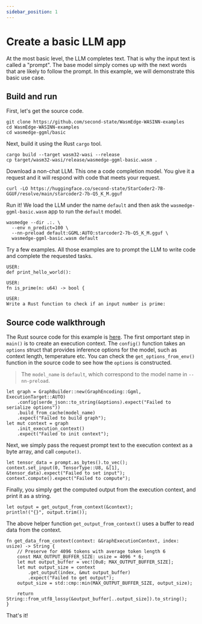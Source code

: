 ```yaml
---
sidebar_position: 1
---
```


# Create a basic LLM app

At the most basic level, the LLM completes text. That is why the input text is called a "prompt". The base model simply comes up with the next words that are likely to follow the prompt. In this example, we will demonstrate this basic use case.

## Build and run

First, let's get the source code.

```
git clone https://github.com/second-state/WasmEdge-WASINN-examples
cd WasmEdge-WASINN-examples
cd wasmedge-ggml/basic
```

Next, build it using the Rust `cargo` tool.

```
cargo build --target wasm32-wasi --release
cp target/wasm32-wasi/release/wasmedge-ggml-basic.wasm .
```

Download a non-chat LLM. This one a code completion model. You give it a request and it will respond with code that meets your request.

```
curl -LO https://huggingface.co/second-state/StarCoder2-7B-GGUF/resolve/main/starcoder2-7b-Q5_K_M.gguf
```

Run it! We load the LLM under the name `default` and then ask the `wasmedge-ggml-basic.wasm` app to run the `default` model.

```
wasmedge --dir .:. \
  --env n_predict=100 \
  --nn-preload default:GGML:AUTO:starcoder2-7b-Q5_K_M.gguf \
  wasmedge-ggml-basic.wasm default
```

Try a few examples. All those examples are to prompt the LLM to write code and complete the requested tasks.

```
USER:
def print_hello_world():

USER:
fn is_prime(n: u64) -> bool {

USER:
Write a Rust function to check if an input number is prime:
```

## Source code walkthrough

The Rust source code for this example is [here](https://github.com/second-state/WasmEdge-WASINN-examples/blob/master/wasmedge-ggml/basic/src/main.rs). The first omportant step in `main()` is to create an execution context. The `config()` function takes an `options` struct that provides inference options for the model, such as context length, temperature etc. You can check the `get_options_from_env()` function in the source code to see how the `options` is constructed.

> The `model_name` is `default`, which correspond to the model name in `--nn-preload`.

```
let graph = GraphBuilder::new(GraphEncoding::Ggml, ExecutionTarget::AUTO)
    .config(serde_json::to_string(&options).expect("Failed to serialize options"))
    .build_from_cache(model_name)
    .expect("Failed to build graph");
let mut context = graph
    .init_execution_context()
    .expect("Failed to init context");
```

Next, we simply pass the request prompt text to the execution context as a byte array, and call `compute()`.

```
let tensor_data = prompt.as_bytes().to_vec();
context.set_input(0, TensorType::U8, &[1], &tensor_data).expect("Failed to set input");
context.compute().expect("Failed to compute");
```

Finally, you simply get the computed output from the execution context, and print it as a string.

```
let output = get_output_from_context(&context);
println!("{}", output.trim());
```

The above helper function `get_output_from_context()` uses a buffer to read data from the context.

```
fn get_data_from_context(context: &GraphExecutionContext, index: usize) -> String {
    // Preserve for 4096 tokens with average token length 6
    const MAX_OUTPUT_BUFFER_SIZE: usize = 4096 * 6;
    let mut output_buffer = vec![0u8; MAX_OUTPUT_BUFFER_SIZE];
    let mut output_size = context
        .get_output(index, &mut output_buffer)
        .expect("Failed to get output");
    output_size = std::cmp::min(MAX_OUTPUT_BUFFER_SIZE, output_size);

    return String::from_utf8_lossy(&output_buffer[..output_size]).to_string();
}
```

That's it!
